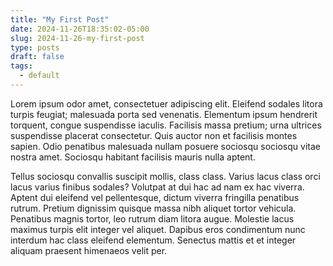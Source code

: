 ```yaml
---
title: "My First Post"
date: 2024-11-26T18:35:02-05:00
slug: 2024-11-26-my-first-post
type: posts
draft: false
tags:
  - default
---
```


Lorem ipsum odor amet, consectetuer adipiscing elit. Eleifend sodales litora turpis feugiat; malesuada porta sed venenatis. Elementum ipsum hendrerit torquent, congue suspendisse iaculis. Facilisis massa pretium; urna ultrices suspendisse placerat consectetur. Quis auctor non et facilisis montes sapien. Odio penatibus malesuada nullam posuere sociosqu sociosqu vitae nostra amet. Sociosqu habitant facilisis mauris nulla aptent.

Tellus sociosqu convallis suscipit mollis, class class. Varius lacus class orci lacus varius finibus sodales? Volutpat at dui hac ad nam ex hac viverra. Aptent dui eleifend vel pellentesque, dictum viverra fringilla penatibus rutrum. Pretium dignissim quisque massa nibh aliquet tortor vehicula. Penatibus magnis tortor, leo rutrum diam litora augue. Molestie lacus maximus turpis elit integer vel aliquet. Dapibus eros condimentum nunc interdum hac class eleifend elementum. Senectus mattis et et integer aliquam praesent himenaeos velit per.